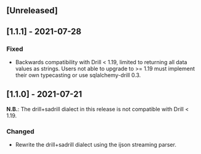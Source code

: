 ## [Unreleased]

## [1.1.1] - 2021-07-28

### Fixed

- Backwards compatibility with Drill < 1.19, limited to returning
  all data values as strings. Users not able to upgrade to >= 1.19
  must implement their own typecasting or use sqlalchemy-drill 0.3.

## [1.1.0] - 2021-07-21

**N.B.**: The drill+sadrill dialect in this release is not compatible with Drill
< 1.19.

### Changed

- Rewrite the drill+sadrill dialect using the ijson streaming parser.
